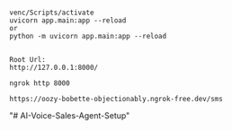 
``` 

venc/Scripts/activate
uvicorn app.main:app --reload
or 
python -m uvicorn app.main:app --reload


Root Url:
http://127.0.0.1:8000/

ngrok http 8000

https://oozy-bobette-objectionably.ngrok-free.dev/sms

```
"# AI-Voice-Sales-Agent-Setup" 
